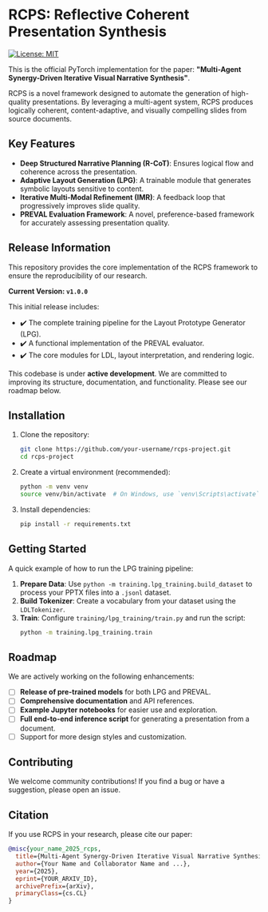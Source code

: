 # RCPS: Reflective Coherent Presentation Synthesis

[![License: MIT](https://img.shields.io/badge/License-MIT-yellow.svg?style=flat-square)](https://opensource.org/licenses/MIT)

This is the official PyTorch implementation for the paper: **"Multi-Agent Synergy-Driven Iterative Visual Narrative Synthesis"**.

RCPS is a novel framework designed to automate the generation of high-quality presentations. By leveraging a multi-agent system, RCPS produces logically coherent, content-adaptive, and visually compelling slides from source documents.

## Key Features

-   **Deep Structured Narrative Planning (R-CoT)**: Ensures logical flow and coherence across the presentation.
-   **Adaptive Layout Generation (LPG)**: A trainable module that generates symbolic layouts sensitive to content.
-   **Iterative Multi-Modal Refinement (IMR)**: A feedback loop that progressively improves slide quality.
-   **PREVAL Evaluation Framework**: A novel, preference-based framework for accurately assessing presentation quality.

## Release Information

This repository provides the core implementation of the RCPS framework to ensure the reproducibility of our research.

**Current Version: `v1.0.0`**

This initial release includes:
-   ✔️ The complete training pipeline for the Layout Prototype Generator (LPG).
-   ✔️ A functional implementation of the PREVAL evaluator.
-   ✔️ The core modules for LDL, layout interpretation, and rendering logic.

This codebase is under **active development**. We are committed to improving its structure, documentation, and functionality. Please see our roadmap below.

## Installation

1.  Clone the repository:
    ```bash
    git clone https://github.com/your-username/rcps-project.git
    cd rcps-project
    ```
2.  Create a virtual environment (recommended):
    ```bash
    python -m venv venv
    source venv/bin/activate  # On Windows, use `venv\Scripts\activate`
    ```
3.  Install dependencies:
    ```bash
    pip install -r requirements.txt
    ```

## Getting Started

A quick example of how to run the LPG training pipeline:

1.  **Prepare Data**: Use `python -m training.lpg_training.build_dataset` to process your PPTX files into a `.jsonl` dataset.
2.  **Build Tokenizer**: Create a vocabulary from your dataset using the `LDLTokenizer`.
3.  **Train**: Configure `training/lpg_training/train.py` and run the script:
    ```bash
    python -m training.lpg_training.train
    ```

## Roadmap

We are actively working on the following enhancements:

-   [ ] **Release of pre-trained models** for both LPG and PREVAL.
-   [ ] **Comprehensive documentation** and API references.
-   [ ] **Example Jupyter notebooks** for easier use and exploration.
-   [ ] **Full end-to-end inference script** for generating a presentation from a document.
-   [ ] Support for more design styles and customization.

## Contributing

We welcome community contributions! If you find a bug or have a suggestion, please open an issue.

## Citation

If you use RCPS in your research, please cite our paper:

```bibtex
@misc{your_name_2025_rcps,
  title={Multi-Agent Synergy-Driven Iterative Visual Narrative Synthesis},
  author={Your Name and Collaborator Name and ...},
  year={2025},
  eprint={YOUR_ARXIV_ID},
  archivePrefix={arXiv},
  primaryClass={cs.CL}
}
